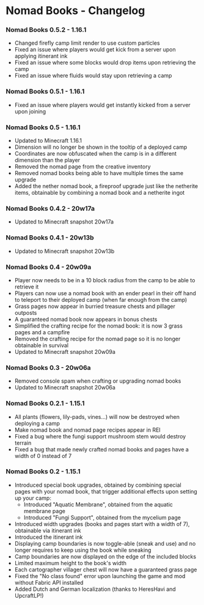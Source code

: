 # Nomad Books - Changelog

### Nomad Books 0.5.2 - 1.16.1
- Changed firefly camp limit render to use custom particles
- Fixed an issue where players would get kick from a server upon applying itinerant ink
- Fixed an issue where some blocks would drop items upon retrieving the camp
- Fixed an issue where fluids would stay upon retrieving a camp

### Nomad Books 0.5.1 - 1.16.1
- Fixed an issue where players would get instantly kicked from a server upon joining

### Nomad Books 0.5 - 1.16.1
- Updated to Minecraft 1.16.1
- Dimension will no longer be shown in the tooltip of a deployed camp
- Coordinates are now obfuscated when the camp is in a different dimension than the player
- Removed the nomad page from the creative inventory
- Removed nomad books being able to have multiple times the same upgrade
- Added the nether nomad book, a fireproof upgrade just like the netherite items, obtainable by combining a nomad book and a netherite ingot

### Nomad Books 0.4.2 - 20w17a
- Updated to Minecraft snapshot 20w17a

### Nomad Books 0.4.1 - 20w13b
- Updated to Minecraft snapshot 20w13b

### Nomad Books 0.4 - 20w09a
- Player now needs to be in a 10 block radius from the camp to be able to retrieve it
- Players can now use a nomad book with an ender pearl in their off hand to teleport to their deployed camp (when far enough from the camp)
- Grass pages now appear in burried treasure chests and pillager outposts
- A guaranteed nomad book now appears in bonus chests
- Simplified the crafting recipe for the nomad book: it is now 3 grass pages and a campfire
- Removed the crafting recipe for the nomad page so it is no longer obtainable in survival
- Updated to Minecraft snapshot 20w09a

### Nomad Books 0.3 - 20w06a
- Removed console spam when crafting or upgrading nomad books
- Updated to Minecraft snapshot 20w06a

### Nomad Books 0.2.1 - 1.15.1
- All plants (flowers, lily-pads, vines...) will now be destroyed when deploying a camp
- Make nomad book and nomad page recipes appear in REI
- Fixed a bug where the fungi support mushroom stem would destroy terrain
- Fixed a bug that made newly crafted nomad books and pages have a width of 0 instead of 7

### Nomad Books 0.2 - 1.15.1
- Introduced special book upgrades, obtained by combining special pages with your nomad book, that trigger additional effects upon setting up your camp:
  - Introduced "Aquatic Membrane", obtained from the aquatic membrane page
  - Introduced "Fungi Support", obtained from the mycelium page
- Introduced width upgrades (books and pages start with a width of 7), obtainable via itinerant ink
- Introduced the itinerant ink
- Displaying camp boundaries is now toggle-able (sneak and use) and no longer requires to keep using the book while sneaking
- Camp boundaries are now displayed on the edge of the included blocks
- Limited maximum height to the book's width
- Each cartographer villager chest will now have a guaranteed grass page
- Fixed the "No class found" error upon launching the game and mod without Fabric API installed
- Added Dutch and German localization (thanks to HeresHavi and UpcraftLP!)
